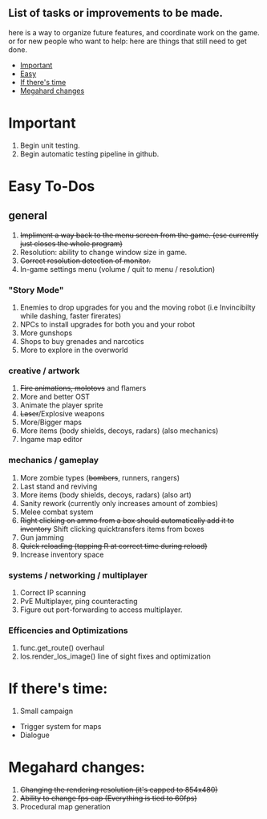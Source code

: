 ## List of tasks or improvements to be made.

here is a way to organize future features, and coordinate work on the game.
or for new people who want to help: here are things that still need to get done.
* [Important](#important)
* [Easy](#easy-to-dos)
* [If there's time](#if-theres-time)
* [Megahard changes](#megahard-changes)

# Important
1. Begin unit testing.
2. Begin automatic testing pipeline in github.

# Easy To-Dos

## general
1. ~~Impliment a way back to the menu screen from the game. (esc currently just closes the whole program)~~
3. Resolution: ability to change window size in game.
4. ~~Correct resolution detection of monitor.~~
5. In-game settings menu (volume / quit to menu / resolution)

### "Story Mode"
1. Enemies to drop upgrades for you and the moving robot (i.e Invincibilty while dashing, faster firerates)
2. NPCs to install upgrades for both you and your robot
3. More gunshops
4. Shops to buy grenades and narcotics
5. More to explore in the overworld


### creative / artwork
1. ~~Fire animations, molotovs~~ and flamers
2. More and better OST
3. Animate the player sprite
4. ~~Laser~~/Explosive weapons
5. More/Bigger maps
6. More items (body shields, decoys, radars) (also mechanics)
7. Ingame map editor

### mechanics / gameplay
1. More zombie types (~~bombers~~, runners, rangers)
2. Last stand and reviving
3. More items (body shields, decoys, radars) (also art)
4. Sanity rework (currently only increases amount of zombies)
5. Melee combat system
6. ~~Right clicking on ammo from a box should automatically add it to inventory~~ Shift clicking quicktransfers items from boxes
7. Gun jamming
8. ~~Quick reloading (tapping R at correct time during reload)~~
9. Increase inventory space

### systems / networking / multiplayer
1. Correct IP scanning
2. PvE Multiplayer, ping counteracting
3. Figure out port-forwarding to access multiplayer.

### Efficencies and Optimizations
1. func.get_route() overhaul
2. los.render_los_image() line of sight fixes and optimization


# If there's time:
1. Small campaign
- Trigger system for maps
- Dialogue

# Megahard changes:

1. ~~Changing the rendering resolution (it's capped to 854x480)~~
2. ~~Ability to change fps cap (Everything is tied to 60fps)~~
3. Procedural map generation
